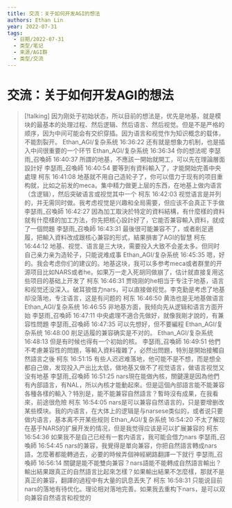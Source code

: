 ```yaml
---
title: 交流：关于如何开发AGI的想法
authors: Ethan Lin
year: 2022-07-31 
tags:
  - 日期/2022-07-31 
  - 类型/笔记 
  - 来源/AGI群 
  - 类型/交流  
---
```



# 交流：关于如何开发AGI的想法






> [!talking]
> 因为刚处于初始状态，所以目前的想法是，优先是地基，就是模块的最基本的处理过程、然后逻辑、然后语言、然后视觉。但是不是严格的顺序，因为中间可能会有交织穿插。因为语言和视觉作为知识概念的载体，不能割裂开。
> Ethan_AGI/复杂系统  16:36:22
> 还有就是想象力机制，也是插入中间很重要的一个环节
> Ethan_AGI/复杂系统  16:36:34
> 你的想法呢
> 李瑟雨_召喚師  16:40:37
> 所謂的地基，不應該一開始就開工，可以先在理論層面設計好
> 李瑟雨_召喚師  16:40:54
> 要等到有資料輸入了，才能開始完善中央處理
> 柯东  16:41:08
> 地基就不用自己造轮子了，你可以借力于现有的项目重构就，比如之前发的meca。集中精力做更上层的东西，在地基上做内语言（含逻辑），然后突破语言或视觉其中一个
> 柯东  16:42:03
> 视觉语言是并列的，并无需同时做。我考虑视觉是兴趣和全局需要，但应该不会真正下手做
> 李瑟雨_召喚師  16:42:27
> 因為加工取決於特定的資料結構，有什麼樣的資料就有什麼樣的加工方法，你先把核心設計好了，它能否兼容輸入資料，就成了一個問題
> 李瑟雨_召喚師  16:43:31
> 最後很可能兼容不了，或者削足適履，把輸入資料改成跟核心兼容的形式，結果損害了AGI的智慧
> 柯东  16:44:12
> 地基、视觉、语言是三大块，需要投入大致不会差太多。但同时自己亲力亲为造轮子，只能说难成事
> Ethan_AGI/复杂系统  16:45:35
> 嗯，好的。我会考虑你们的建议的。地基这块，我可以多参考meca或者群里的开源项目比如NARS或者he。如果万一走入死胡同做崩了，估计就直接复用这些项目的基础上开发了
> 柯东  16:46:31
> 贾晓刚的he相当于专注于地基，语言和视觉还没深入。破耳狼借力nars，可以直接做视觉。李克勤是考虑了地基却没落地，专注语言，这是有问题的
> 柯东  16:46:50
> 黄浩也是无地基做语言
> Ethan_AGI/复杂系统  16:46:55
> 非地基方面，我倾向先从逻辑和语言方面开始
> 李瑟雨_召喚師  16:47:11
> 中央處理不適合先做好，就像我剛才說的，有兼容性問題
> 李瑟雨_召喚師  16:47:35
> 可以先想好，但不要編程
> Ethan_AGI/复杂系统  16:48:00
> 削足适履的兼容确实是不对的。
> Ethan_AGI/复杂系统  16:48:13
> 但是有时候也得有一个初始的核。
> 李瑟雨_召喚師  16:49:51
> 他們不考慮兼容性的問題，等輸入資料複雜了，必然出問題，特別是開始接觸自然語言之後
> 柯东  16:51:15
> 有些人迟迟难落地，他可能不是不想，而是想全都自己做，发现投入产出比太低，做地基又做不了视觉语言，做语言视觉又没有地基
> 李瑟雨_召喚師  16:51:25
> nars現在能做內核，關鍵還是因為他們有內部語言，有NAL，所以內核才能動起來。但是這個內部語言能不能兼容各種各樣的輸入？特別是，能不能兼容自然語言？暫時沒有成果，在我看來，前途很危險
> 柯东  16:54:05
> nars是可以兼容自然语言的，只是要增删改某些模块。我的内语言，在大体上的逻辑是与narsese类似的，或者说只要做内语言，基本离不开某些规则
> Ethan_AGI/复杂系统  16:54:20
> 不太了解现在基于NARS的扩展开发的情况，但是我觉得应该是可以扩展兼容的
> 柯东  16:54:36
> 如果我不是自己已经有一套内语言，我可能会借力nars
> 李瑟雨_召喚師  16:54:45
> nars的兼容，我覺得是單向兼容，你把自然語言轉成nars語，怎麼著都能轉過去，必要的時候弄個神經網路翻譯一下就行
> 李瑟雨_召喚師  16:56:14
> 關鍵是能不能雙向兼容？nars語能不能轉成自然語言輸出？輸出結果跟真正的自然語言比起來怎樣？如果輸出結果不怎麼樣，那就不是真正的兼容，翻譯的過程中有大量的訊息丟失了
> 柯东  16:58:31
> 只能说目前nars的落地有待优化。理论相对落地完善。如果我去重构下nars，是可以双向兼容自然语言和视觉的